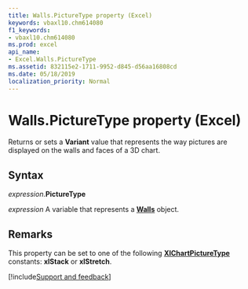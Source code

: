 ```yaml
---
title: Walls.PictureType property (Excel)
keywords: vbaxl10.chm614080
f1_keywords:
- vbaxl10.chm614080
ms.prod: excel
api_name:
- Excel.Walls.PictureType
ms.assetid: 832115e2-1711-9952-d845-d56aa16808cd
ms.date: 05/18/2019
localization_priority: Normal
---
```



# Walls.PictureType property (Excel)

Returns or sets a **Variant** value that represents the way pictures are displayed on the walls and faces of a 3D chart.


## Syntax

_expression_.**PictureType**

_expression_ A variable that represents a **[Walls](Excel.Walls(object).md)** object.


## Remarks

This property can be set to one of the following **[XlChartPictureType](excel.xlchartpicturetype.md)** constants: **xlStack** or **xlStretch**.




[!include[Support and feedback](~/includes/feedback-boilerplate.md)]